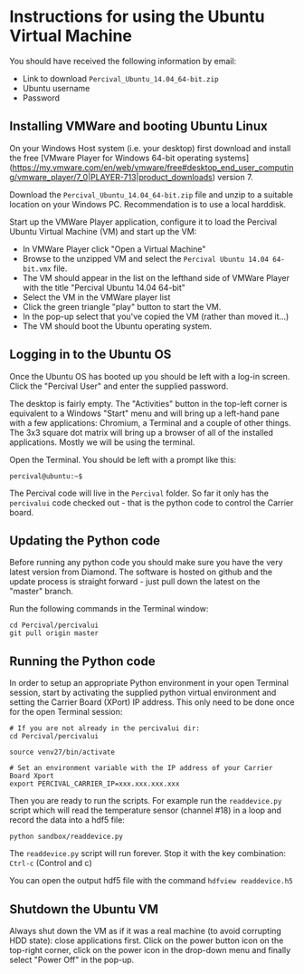 Instructions for using the Ubuntu Virtual Machine
=================================================

You should have received the following information by email:

* Link to download `Percival_Ubuntu_14.04_64-bit.zip`
* Ubuntu username
* Password

Installing VMWare and booting Ubuntu Linux
------------------------------------------

On your Windows Host system (i.e. your desktop) first download and install the free
[VMware Player for Windows 64-bit operating systems]
(https://my.vmware.com/en/web/vmware/free#desktop_end_user_computing/vmware_player/7_0|PLAYER-713|product_downloads) version 7. 

Download the `Percival_Ubuntu_14.04_64-bit.zip` file and unzip to a suitable location on your Windows PC. Recommendation
is to use a local harddisk.

Start up the VMWare Player application, configure it to load the Percival Ubuntu Virtual Machine (VM) and start up the VM:

* In VMWare Player click "Open a Virtual Machine"
 * Browse to the unzipped VM and select the `Percival Ubuntu 14.04 64-bit.vmx` file.
 * The VM should appear in the list on the lefthand side of VMWare Player with the title "Percival Ubuntu 14.04 64-bit"
* Select the VM in the VMWare player list
* Click the green triangle "play" button to start the VM.
* In the pop-up select that you've copied the VM (rather than moved it...)
* The VM should boot the Ubuntu operating system.

Logging in to the Ubuntu OS
---------------------------

Once the Ubuntu OS has booted up you should be left with a log-in screen. Click the "Percival User" and enter the 
supplied password.

The desktop is fairly empty. The "Activities" button in the top-left corner is equivalent to a Windows "Start" menu and
will bring up a left-hand pane with a few applications: Chromium, a Terminal and a couple of other things. The 3x3 square
dot matrix will bring up a browser of all of the installed applications. Mostly we will be using the terminal.

Open the Terminal. You should be left with a prompt like this:

```
percival@ubuntu:~$
```

The Percival code will live in the `Percival` folder. So far it only has the `percivalui` code checked out - that is the 
python code to control the Carrier board.

Updating the Python code
-----------------------

Before running any python code you should make sure you have the very latest version from Diamond. The software is hosted
on github and the update process is straight forward - just pull down the latest on the "master" branch. 

Run the following commands in the Terminal window:

```
cd Percival/percivalui
git pull origin master
```

Running the Python code
-----------------------

In order to setup an appropriate Python environment in your open Terminal session, start by activating the supplied 
python virtual environment and setting the Carrier Board (XPort) IP address. 
This only need to be done once for the open Terminal session:

```
# If you are not already in the percivalui dir:
cd Percival/percivalui 

source venv27/bin/activate

# Set an environment variable with the IP address of your Carrier Board Xport
export PERCIVAL_CARRIER_IP=xxx.xxx.xxx.xxx
```

Then you are ready to run the scripts. For example run the `readdevice.py` script which will read the temperature sensor
(channel #18) in a loop and record the data into a hdf5 file:
 
```
python sandbox/readdevice.py
```

The `readdevice.py` script will run forever. Stop it with the key combination: `Ctrl-c` (Control and c)

You can open the output hdf5 file with the command `hdfview readdevice.h5`

Shutdown the Ubuntu VM
----------------------

Always shut down the VM as if it was a real machine (to avoid corrupting HDD state): close applications first. Click on
the power button icon on the top-right corner, click on the power icon in the drop-down menu and finally select 
"Power Off" in the pop-up.
